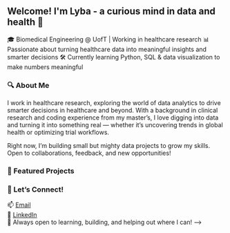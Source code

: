 ## Welcome! I'm Lyba - a curious mind in data and health 👋

🎓 Biomedical Engineering @ UofT | Working in healthcare research
📊 Passionate about turning healthcare data into meaningful insights and smarter decisions
🛠️ Currently learning Python, SQL & data visualization to make numbers meaningful

### 🔍 About Me
I work in healthcare research, exploring the world of data analytics to drive smarter decisions in healthcare and beyond. With a background in clinical research and coding experience from my master’s, I love digging into data and turning it into something real — whether it’s uncovering trends in global health or optimizing trial workflows.

Right now, I’m building small but mighty data projects to grow my skills. Open to collaborations, feedback, and new opportunities!

### 🚀 Featured Projects


### 🤝 Let’s Connect!

📫 [Email](mailto:lyba.sheraz@mail.utoronto.ca)  
🔗 [LinkedIn](https://www.linkedin.com/in/lyba-sheraz-3a96791a9)  
🧠 Always open to learning, building, and helping out where I can!
-->
